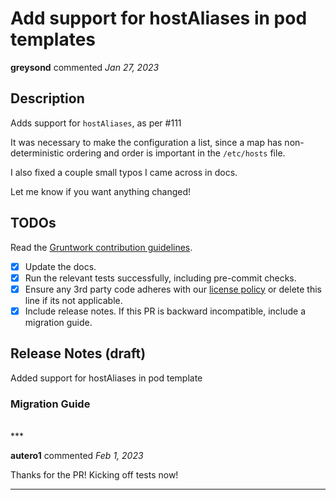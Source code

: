 # Add support for hostAliases in pod templates

**greysond** commented *Jan 27, 2023*

<!-- Prepend '[WIP]' to the title if this PR is still a work-in-progress. Remove it when it is ready for review! -->

## Description

Adds support for `hostAliases`, as per #111 

It was necessary to make the configuration a list, since a map has non-deterministic ordering and order is important in the `/etc/hosts` file.

I also fixed a couple small typos I came across in docs.

Let me know if you want anything changed!

<!-- Description of the changes introduced by this PR. -->

## TODOs

Read the [Gruntwork contribution guidelines](https://gruntwork.notion.site/Gruntwork-Coding-Methodology-02fdcd6e4b004e818553684760bf691e).

- [x] Update the docs.
- [x] Run the relevant tests successfully, including pre-commit checks.
- [x] Ensure any 3rd party code adheres with our [license policy](https://www.notion.so/gruntwork/Gruntwork-licenses-and-open-source-usage-policy-f7dece1f780341c7b69c1763f22b1378) or delete this line if its not applicable.
- [x] Include release notes. If this PR is backward incompatible, include a migration guide.

## Release Notes (draft)

<!-- One-line description of the PR that can be included in the final release notes. -->
Added support for hostAliases in pod template

### Migration Guide

<!-- Important: If you made any backward incompatible changes, then you must write a migration guide! -->

<br />
***


**autero1** commented *Feb 1, 2023*

Thanks for the PR! Kicking off tests now!
***

